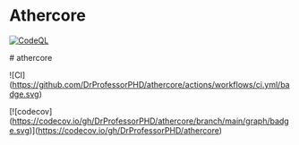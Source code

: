 ﻿# Athercore
[![CodeQL](https://github.com/DrProfessorPHD/athercore/actions/workflows/codeql.yml/badge.svg)](https://github.com/DrProfessorPHD/athercore/security/code-scanning)

\# athercore



!\[CI](https://github.com/DrProfessorPHD/athercore/actions/workflows/ci.yml/badge.svg)

\[!\[codecov](https://codecov.io/gh/DrProfessorPHD/athercore/branch/main/graph/badge.svg)](https://codecov.io/gh/DrProfessorPHD/athercore)






